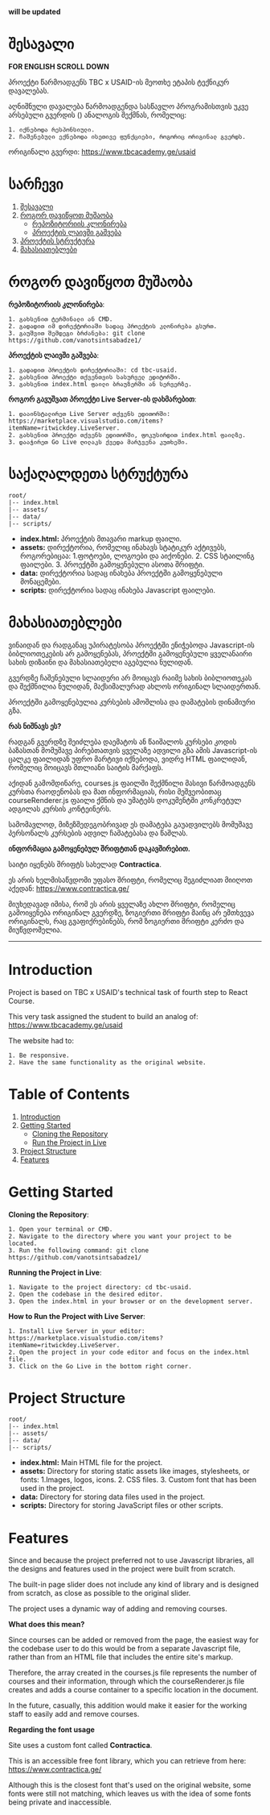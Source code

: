 **will be updated**

# შესავალი

**FOR ENGLISH SCROLL DOWN**

პროექტი წარმოადგენს TBC x USAID-ის მეოთხე ეტაპის ტექნიკურ დავალებას.

აღნიშნული დავალება წარმოადგენდა სასწავლო პროგრამისთვის უკვე არსებული გვერდის () ანალოგის შექმნას, რომელიც:

    1. იქნებოდა რესპონსიული.
    2. ჩაშენებული ექნებოდა ისეთივე ფუნქციები, როგორიც ორიგინალ გვერდს.

ორიგინალი გვერდი: https://www.tbcacademy.ge/usaid

# სარჩევი

1. [შესავალი](#შესავალი)
2. [როგორ დავიწყოთ მუშაობა](#როგორ-დავიწყოთ-მუშაობა)
   - [რეპოზიტორიის კლონირება](#რეპოზიტორიის-კლონირება)
   - [პროექტის ლაივში გაშვება](#პროექტის-გაშვება)
3. [პროექტის სტრუქტურა](#საქაღალდეების-სტრუქტურა)
4. [მახასიათებლები](#მახასიათებლები)

# როგორ დავიწყოთ მუშაობა

**რეპოზიტორიის კლონირება**:

    1. გახსენით ტერმინალი ან CMD.
    2. გადადით იმ დირექტორიაში სადაც პროექტის კლონირება გსურთ.
    3. გაუშვით შემდეგი ბრძანება: git clone https://github.com/vanotsintsabadze1/

**პროექტის ლაივში გაშვება**:

    1. გადადით პროექტის დირექტორიაში: cd tbc-usaid.
    2. გახსენით პროექტი თქვენთვის სასურველ ედიტორში.
    3. გახსენით index.html ფაილი ბრაუზერში ან სერვერზე.

**როგორ გავუშვათ პროექტი Live Server-ის დახმარებით**:

    1. დააინსტალირეთ Live Server თქვენს ედითორში: https://marketplace.visualstudio.com/items?itemName=ritwickdey.LiveServer.
    2. გახსენით პროექტი თქვენს ედითორში, ფოკუსირდით index.html ფაილზე.
    3. დააჭირეთ Go Live ღილაკს ქვედა მარჯვენა კუთხეში.

# საქაღალდეთა სტრუქტურა

    root/
    |-- index.html
    |-- assets/
    |-- data/
    |-- scripts/

- **index.html:** პროექტის მთავარი markup ფაილი.
- **assets:** დირექტორია, რომელიც ინახავს სტატიკურ აქტივებს, როგორებიცაა:
        1.ფოტოები, ლოგოები და აიქონები.
        2. CSS სტაილინგ ფაილები.
        3. პროექტში გამოყენებული ასოთა შრიფტი.
- **data:** დირექტორია სადაც ინახება პროექტში გამოყენებული მონაცემები.
- **scripts:** დირექტორია სადაც ინახება Javascript ფაილები.

# მახასიათებლები

ვინაიდან და რადგანაც უპირატესობა პროექტში ენიჭებოდა Javascript-ის ბიბლიოთეკების არ გამოყენებას, პროექტში გამოყენებული ყველანაირი სახის დიზაინი და მახასიათებელი აგებულია ნულიდან.

გვერდზე ჩაშენებული სლაიდერი არ მოიცავს რაიმე სახის ბიბლიოთეკას და შექმნილია ნულიდან, მაქსიმალურად ახლოს ორიგინალ სლაიდერთან.

პროექტში გამოყენებულია კურსების ამოშლისა და დამატების დინამიური გზა.

**რას ნიშნავს ეს?**

რადგან გვერდზე შეიძლება დაემატოს ან წაიშალოს კურსები კოდის ბაზასთან მომუშავე პირებთათვის ყველაზე ადვილი გზა ამის Javascript-ის ცალკე ფაილიდან უფრო მარტივი იქნებოდა, ვიდრე HTML ფაილიდან, რომელიც მოიცავს მთლიანი საიტის მარქაფს.

აქიდან გამომდინარე, courses.js ფაილში შექმნილი მასივი წარმოადგენს კურსთა რაოდენობას და მათ ინფორმაციას, რისი მეშვეობითაც courseRenderer.js ფაილი ქმნის და უმატებს დოკუმენტში კონკრეტულ ადგილას კურსის კონტეინერს.

სამომავლოდ, მიზეზშედეგობრივად ეს დამატება გაუადვილებს მომუშავე პერსონალს კურსების ადვილ ჩამატებასა და წაშლას.

**ინფორმაცია გამოყენებულ შრიფტთან დაკავშირებით.**

საიტი იყენებს შრიფტს სახელად **Contractica**.

ეს არის ხელმისაწვდომი უფასო შრიფტი, რომელიც შეგიძლიათ მიიღოთ აქედან: https://www.contractica.ge/

მიუხედავად იმისა, რომ ეს არის ყველაზე ახლო შრიფტი, რომელიც გამოიყენება ორიგინალ გვერდზე, ზოგიერთი შრიფტი მაინც არ ემთხვევა ორიგინალს, რაც გვაფიქრებინებს, რომ ზოგიერთი შრიფტი კერძო და მიუწვდომელია.

---

# Introduction

Project is based on TBC x USAID's technical task of fourth step to React Course.

This very task assigned the student to build an analog of: https://www.tbcacademy.ge/usaid

The website had to:

    1. Be responsive.
    2. Have the same functionality as the original website.

# Table of Contents

1. [Introduction](#Introduction)
2. [Getting Started](#Getting-Started)
   - [Cloning the Repository](#Cloning-the-Repository)
   - [Run the Project in Live](#Running-the-Project-in-Live)
3. [Project Structure](#Project-Structure)
4. [Features](#Features)

# Getting Started

**Cloning the Repository**:

    1. Open your terminal or CMD.
    2. Navigate to the directory where you want your project to be located.
    3. Run the following command: git clone https://github.com/vanotsintsabadze1/

**Running the Project in Live**:

    1. Navigate to the project directory: cd tbc-usaid.
    2. Open the codebase in the desired editor.
    3. Open the index.html in your browser or on the development server.

**How to Run the Project with Live Server**:

    1. Install Live Server in your editor: https://marketplace.visualstudio.com/items?itemName=ritwickdey.LiveServer.
    2. Open the project in your code editor and focus on the index.html file.
    3. Click on the Go Live in the bottom right corner.

# Project Structure

    root/
    |-- index.html
    |-- assets/
    |-- data/
    |-- scripts/

- **index.html:** Main HTML file for the project.
- **assets:** Directory for storing static assets like images, stylesheets, or fonts:
        1.Images, logos, icons.
        2. CSS files.
        3. Custom font that has been used in the project.
- **data:** Directory for storing data files used in the project.
- **scripts:** Directory for storing JavaScript files or other scripts.

# Features

Since and because the project preferred not to use Javascript libraries, all the designs and features used in the project were built from scratch.

The built-in page slider does not include any kind of library and is designed from scratch, as close as possible to the original slider.

The project uses a dynamic way of adding and removing courses.

**What does this mean?**

Since courses can be added or removed from the page, the easiest way for the codebase user to do this would be from a separate Javascript file, rather than from an HTML file that includes the entire site's markup.

Therefore, the array created in the courses.js file represents the number of courses and their information, through which the courseRenderer.js file creates and adds a course container to a specific location in the document.

In the future, casually, this addition would make it easier for the working staff to easily add and remove courses.

**Regarding the font usage**

Site uses a custom font called **Contractica**.

This is an accessible free font library, which you can retrieve from here: https://www.contractica.ge/

Although this is the closest font that's used on the original website, some fonts were still not matching, which leaves us with the idea of some fonts being private and inaccessible.
